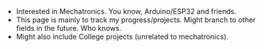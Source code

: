 - Interested in Mechatronics. You know, Arduino/ESP32 and friends.
- This page is mainly to track my progress/projects. Might branch to other fields in the future. Who knows. 
- Might also include College projects (unrelated to mechatronics).
<!---
AK-ALMz/AK-ALMz is a ✨ special ✨ repository because its `README.md` (this file) appears on your GitHub profile.
You can click the Preview link to take a look at your changes.
--->
